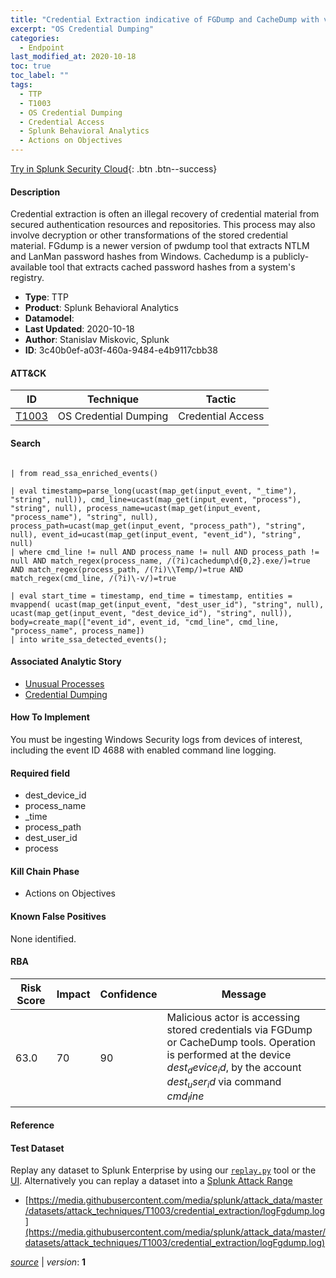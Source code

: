 ```yaml
---
title: "Credential Extraction indicative of FGDump and CacheDump with v option"
excerpt: "OS Credential Dumping"
categories:
  - Endpoint
last_modified_at: 2020-10-18
toc: true
toc_label: ""
tags:
  - TTP
  - T1003
  - OS Credential Dumping
  - Credential Access
  - Splunk Behavioral Analytics
  - Actions on Objectives
---
```




[Try in Splunk Security Cloud](https://www.splunk.com/en_us/cyber-security.html){: .btn .btn--success}

#### Description

Credential extraction is often an illegal recovery of credential material from secured authentication resources and repositories. This process may also involve decryption or other transformations of the stored credential material. FGdump is a newer version of pwdump tool that extracts NTLM and LanMan password hashes from Windows. Cachedump is a publicly-available tool that extracts cached password hashes from a system&#39;s registry.

- **Type**: TTP
- **Product**: Splunk Behavioral Analytics
- **Datamodel**: 
- **Last Updated**: 2020-10-18
- **Author**: Stanislav Miskovic, Splunk
- **ID**: 3c40b0ef-a03f-460a-9484-e4b9117cbb38


#### ATT&CK

| ID          | Technique   | Tactic         |
| ----------- | ----------- | -------------- |
| [T1003](https://attack.mitre.org/techniques/T1003/) | OS Credential Dumping | Credential Access |



#### Search

```
 
| from read_ssa_enriched_events()

| eval timestamp=parse_long(ucast(map_get(input_event, "_time"), "string", null)), cmd_line=ucast(map_get(input_event, "process"), "string", null), process_name=ucast(map_get(input_event, "process_name"), "string", null), process_path=ucast(map_get(input_event, "process_path"), "string", null), event_id=ucast(map_get(input_event, "event_id"), "string", null) 
| where cmd_line != null AND process_name != null AND process_path != null AND match_regex(process_name, /(?i)cachedump\d{0,2}.exe/)=true AND match_regex(process_path, /(?i)\\Temp/)=true AND match_regex(cmd_line, /(?i)\-v/)=true

| eval start_time = timestamp, end_time = timestamp, entities = mvappend( ucast(map_get(input_event, "dest_user_id"), "string", null), ucast(map_get(input_event, "dest_device_id"), "string", null)), body=create_map(["event_id", event_id, "cmd_line", cmd_line, "process_name", process_name]) 
| into write_ssa_detected_events();
```

#### Associated Analytic Story
* [Unusual Processes](/stories/unusual_processes)
* [Credential Dumping](/stories/credential_dumping)


#### How To Implement
You must be ingesting Windows Security logs from devices of interest, including the event ID 4688 with enabled command line logging.

#### Required field
* dest_device_id
* process_name
* _time
* process_path
* dest_user_id
* process


#### Kill Chain Phase
* Actions on Objectives


#### Known False Positives
None identified.



#### RBA

| Risk Score  | Impact      | Confidence   | Message      |
| ----------- | ----------- |--------------|--------------|
| 63.0 | 70 | 90 | Malicious actor is accessing stored credentials via FGDump or CacheDump tools. Operation is performed at the device $dest_device_id$, by the account $dest_user_id$ via command $cmd_line$ |



#### Reference


#### Test Dataset
Replay any dataset to Splunk Enterprise by using our [`replay.py`](https://github.com/splunk/attack_data#using-replaypy) tool or the [UI](https://github.com/splunk/attack_data#using-ui).
Alternatively you can replay a dataset into a [Splunk Attack Range](https://github.com/splunk/attack_range#replay-dumps-into-attack-range-splunk-server)

* [https://media.githubusercontent.com/media/splunk/attack_data/master/datasets/attack_techniques/T1003/credential_extraction/logFgdump.log](https://media.githubusercontent.com/media/splunk/attack_data/master/datasets/attack_techniques/T1003/credential_extraction/logFgdump.log)



[*source*](https://github.com/splunk/security_content/tree/develop/detections/endpoint/credential_extraction_indicative_of_fgdump_and_cachedump_with_v_option.yml) \| *version*: **1**